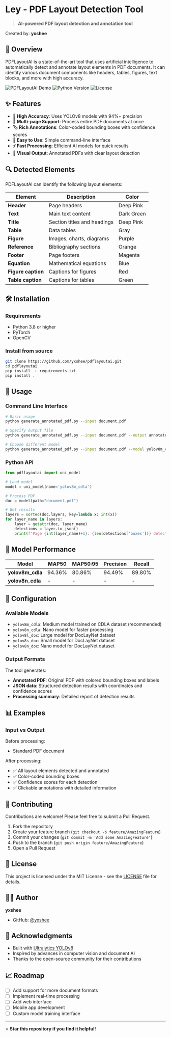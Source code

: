 # Ley - PDF Layout Detection Tool

> **AI-powered PDF layout detection and annotation tool**

Created by: **yxshee**

## 🚀 Overview

PDFLayoutAI is a state-of-the-art tool that uses artificial intelligence to automatically detect and annotate layout elements in PDF documents. It can identify various document components like headers, tables, figures, text blocks, and more with high accuracy.

![PDFLayoutAI Demo](https://img.shields.io/badge/PDF-Layout%20Detection-blue)
![Python Version](https://img.shields.io/badge/python-3.8%2B-brightgreen)
![License](https://img.shields.io/badge/license-MIT-green)

## ✨ Features

- **🎯 High Accuracy**: Uses YOLOv8 models with 94%+ precision
- **📄 Multi-page Support**: Process entire PDF documents at once
- **🏷️ Rich Annotations**: Color-coded bounding boxes with confidence scores
- **🔧 Easy to Use**: Simple command-line interface
- **⚡ Fast Processing**: Efficient AI models for quick results
- **🎨 Visual Output**: Annotated PDFs with clear layout detection

## 🔍 Detected Elements

PDFLayoutAI can identify the following layout elements:

| Element | Description | Color |
|---------|-------------|-------|
| **Header** | Page headers | Deep Pink |
| **Text** | Main text content | Dark Green |
| **Title** | Section titles and headings | Deep Pink |
| **Table** | Data tables | Gray |
| **Figure** | Images, charts, diagrams | Purple |
| **Reference** | Bibliography sections | Orange |
| **Footer** | Page footers | Magenta |
| **Equation** | Mathematical equations | Blue |
| **Figure caption** | Captions for figures | Red |
| **Table caption** | Captions for tables | Green |

## 🛠️ Installation

### Requirements
- Python 3.8 or higher
- PyTorch
- OpenCV

### Install from source

```bash
git clone https://github.com/yxshee/pdflayoutai.git
cd pdflayoutai
pip install -r requirements.txt
pip install .
```

## 📖 Usage

### Command Line Interface

```bash
# Basic usage
python generate_annotated_pdf.py --input document.pdf

# Specify output file
python generate_annotated_pdf.py --input document.pdf --output annotated_document.pdf

# Choose different model
python generate_annotated_pdf.py --input document.pdf --model yolov8m_cdla
```

### Python API

```python
from pdflayoutai import uni_model

# Load model
model = uni_model(name='yolov8m_cdla')

# Process PDF
doc = model(path="document.pdf")

# Get results
layers = sorted(doc.layers, key=lambda x: int(x))
for layer_name in layers:
    layer = getattr(doc, layer_name)
    detections = layer.to_json()
    print(f"Page {int(layer_name)+1}: {len(detections['boxes'])} detections")
```

## 🎯 Model Performance

| Model | MAP50 | MAP50:95 | Precision | Recall |
|-------|-------|----------|-----------|--------|
| **yolov8m_cdla** | 94.36% | 80.86% | 94.49% | 89.80% |
| **yolov8n_cdla** | - | - | - | - |

## 🔧 Configuration

### Available Models

- `yolov8m_cdla`: Medium model trained on CDLA dataset (recommended)
- `yolov8n_cdla`: Nano model for faster processing
- `yolov8l_doc`: Large model for DocLayNet dataset
- `yolov8s_doc`: Small model for DocLayNet dataset
- `yolov8n_doc`: Nano model for DocLayNet dataset

### Output Formats

The tool generates:
- **Annotated PDF**: Original PDF with colored bounding boxes and labels
- **JSON data**: Structured detection results with coordinates and confidence scores
- **Processing summary**: Detailed report of detection results

## 📊 Examples

### Input vs Output

Before processing:
- Standard PDF document

After processing:
- ✅ All layout elements detected and annotated
- ✅ Color-coded bounding boxes
- ✅ Confidence scores for each detection
- ✅ Clickable annotations with detailed information

## 🤝 Contributing

Contributions are welcome! Please feel free to submit a Pull Request.

1. Fork the repository
2. Create your feature branch (`git checkout -b feature/AmazingFeature`)
3. Commit your changes (`git commit -m 'Add some AmazingFeature'`)
4. Push to the branch (`git push origin feature/AmazingFeature`)
5. Open a Pull Request

## 📜 License

This project is licensed under the MIT License - see the [LICENSE](LICENSE) file for details.

## 👨‍💻 Author

**yxshee**
- GitHub: [@yxshee](https://github.com/yxshee)

## 🙏 Acknowledgments

- Built with [Ultralytics YOLOv8](https://github.com/ultralytics/ultralytics)
- Inspired by advances in computer vision and document AI
- Thanks to the open-source community for their contributions

## 📈 Roadmap

- [ ] Add support for more document formats
- [ ] Implement real-time processing
- [ ] Add web interface
- [ ] Mobile app development
- [ ] Custom model training interface

---

⭐ **Star this repository if you find it helpful!**
